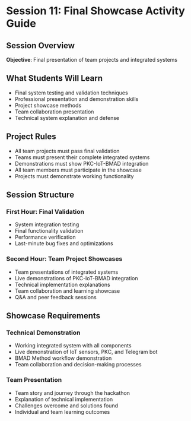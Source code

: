 # Session 11: Final Showcase Activity Guide

## **Session Overview**
**Objective**: Final presentation of team projects and integrated systems

## **What Students Will Learn**
- Final system testing and validation techniques
- Professional presentation and demonstration skills
- Project showcase methods
- Team collaboration presentation
- Technical system explanation and defense

## **Project Rules**
- All team projects must pass final validation
- Teams must present their complete integrated systems
- Demonstrations must show PKC-IoT-BMAD integration
- All team members must participate in the showcase
- Projects must demonstrate working functionality

## **Session Structure**

### **First Hour: Final Validation**
- System integration testing
- Final functionality validation
- Performance verification
- Last-minute bug fixes and optimizations

### **Second Hour: Team Project Showcases**
- Team presentations of integrated systems
- Live demonstrations of PKC-IoT-BMAD integration
- Technical implementation explanations
- Team collaboration and learning showcase
- Q&A and peer feedback sessions

## **Showcase Requirements**

### **Technical Demonstration**
- Working integrated system with all components
- Live demonstration of IoT sensors, PKC, and Telegram bot
- BMAD Method workflow demonstration
- Team collaboration and decision-making processes

### **Team Presentation**
- Team story and journey through the hackathon
- Explanation of technical implementation
- Challenges overcome and solutions found
- Individual and team learning outcomes
